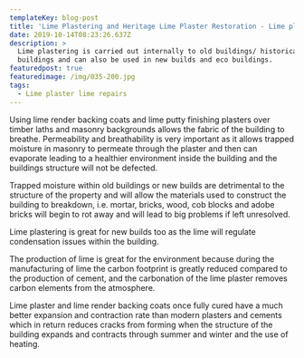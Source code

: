 ```yaml
---
templateKey: blog-post
title: 'Lime Plastering and Heritage Lime Plaster Restoration - Lime plastering:'
date: 2019-10-14T08:23:26.637Z
description: >
  Lime plastering is carried out internally to old buildings/ historical
  buildings and can also be used in new builds and eco buildings.
featuredpost: true
featuredimage: /img/035-200.jpg
tags:
  - Lime plaster lime repairs
---
```

Using lime render backing coats and lime putty finishing plasters over timber laths and masonry backgrounds allows the fabric of the building to breathe. Permeability and breathability is very important as it allows trapped moisture in masonry to permeate through the plaster and then can evaporate leading to a healthier environment inside the building and the buildings structure will not be defected.

Trapped moisture within old buildings or new builds are detrimental to the structure of the property and will allow the materials used to construct the building to breakdown, i.e. mortar, bricks, wood, cob blocks and adobe bricks will begin to rot away and will lead to big problems if left unresolved.



Lime plastering is great for new builds too as the lime will regulate condensation issues within the building.



The production of lime is great for the environment because during the manufacturing of lime the carbon footprint is greatly reduced compared  to the production of cement, and the carbonation of the lime plaster removes carbon elements from the atmosphere.



Lime plaster and lime render backing coats once fully cured have a much better expansion and contraction rate than modern plasters and cements which in return reduces cracks from forming when the structure of the building expands and contracts through summer and winter and the use of heating.
